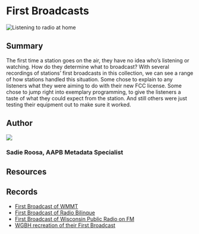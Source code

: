# First Broadcasts

![Listening to radio at home](https://s3.amazonaws.com/americanarchive.org/exhibits/AAPB_Exhibit_StationHistories_image4.jpg)

## Summary

The first time a station goes on the air, they have no idea who’s listening or watching. How do they determine what to broadcast? With several recordings of stations’ first broadcasts in this collection, we can see a range of how stations handled this situation. Some chose to explain to any listeners what they were aiming to do with their new FCC license. Some chose to jump right into exemplary programming, to give the listeners a taste of what they could expect from the station. And still others were just testing their equipment out to make sure it worked. 

## Author

<img class="img-circle" src="https://s3.amazonaws.com/americanarchive.org/staff/Staff_Roosa.jpg"/>

### Sadie Roosa, AAPB Metadata Specialist

## Resources

## Records
-	[First Broadcast of WMMT](/catalog/cpb-aacip_138-93gxdb7z)
-	[First Broadcast of Radio Bilinque](/catalog/cpb-aacip_375-375tb7ch)
-	[First Broadcast of Wisconsin Public Radio on FM](/catalog/cpb-aacip_30-9351d435)
-	[WGBH recreation of their First Broadcast](/catalog/cpb-aacip_15-06g1k422)
